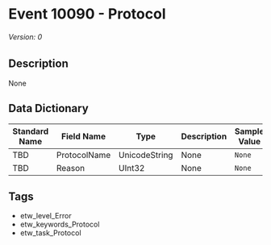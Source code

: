 # Event 10090 - Protocol
###### Version: 0

## Description
None

## Data Dictionary
|Standard Name|Field Name|Type|Description|Sample Value|
|---|---|---|---|---|
|TBD|ProtocolName|UnicodeString|None|`None`|
|TBD|Reason|UInt32|None|`None`|

## Tags
* etw_level_Error
* etw_keywords_Protocol
* etw_task_Protocol